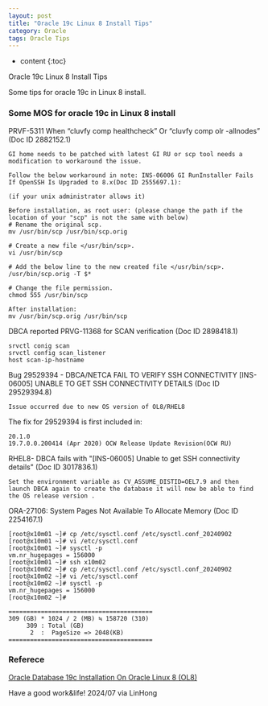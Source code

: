 ```yaml
---
layout: post
title: "Oracle 19c Linux 8 Install Tips"
category: Oracle
tags: Oracle Tips
---
```


* content
{:toc}

Oracle 19c Linux 8 Install Tips

Some tips for oracle 19c in Linux 8 install.











### Some MOS for oracle 19c in Linux 8 install


PRVF-5311 When “cluvfy comp healthcheck” Or “cluvfy comp olr -allnodes” (Doc ID 2882152.1)
```
GI home needs to be patched with latest GI RU or scp tool needs a modification to workaround the issue.

Follow the below workaround in note: INS-06006 GI RunInstaller Fails If OpenSSH Is Upgraded to 8.x(Doc ID 2555697.1):

(if your unix administrator allows it)

Before installation, as root user: (please change the path if the location of your "scp" is not the same with below)
# Rename the original scp.
mv /usr/bin/scp /usr/bin/scp.orig

# Create a new file </usr/bin/scp>.
vi /usr/bin/scp

# Add the below line to the new created file </usr/bin/scp>.
/usr/bin/scp.orig -T $*

# Change the file permission.
chmod 555 /usr/bin/scp

After installation:
mv /usr/bin/scp.orig /usr/bin/scp
```
DBCA reported PRVG-11368 for SCAN verification (Doc ID 2898418.1)
```
srvctl conig scan 
srvctl config scan_listener
host scan-ip-hostname
```
Bug 29529394 - DBCA/NETCA FAIL TO VERIFY SSH CONNECTIVITY [INS-06005] UNABLE TO GET SSH CONNECTIVITY DETAILS (Doc ID 29529394.8)
```
Issue occurred due to new OS version of OL8/RHEL8
```
The fix for 29529394 is first included in:
```
20.1.0
19.7.0.0.200414 (Apr 2020) OCW Release Update Revision(OCW RU)
```
RHEL8- DBCA fails with "[INS-06005] Unable to get SSH connectivity details" (Doc ID 3017836.1)
```
Set the environment variable as CV_ASSUME_DISTID=OEL7.9 and then launch DBCA again to create the database it will now be able to find the OS release version .
```

ORA-27106: System Pages Not Available To Allocate Memory (Doc ID 2254167.1)
```
[root@x10m01 ~]# cp /etc/sysctl.conf /etc/sysctl.conf_20240902
[root@x10m01 ~]# vi /etc/sysctl.conf
[root@x10m01 ~]# sysctl -p
vm.nr_hugepages = 156000
[root@x10m01 ~]# ssh x10m02
[root@x10m02 ~]# cp /etc/sysctl.conf /etc/sysctl.conf_20240902
[root@x10m02 ~]# vi /etc/sysctl.conf
[root@x10m02 ~]# sysctl -p
vm.nr_hugepages = 156000
[root@x10m02 ~]#

========================================
309 (GB) * 1024 / 2 (MB) ≒ 158720 (310)
     309 : Total (GB)
      2  :  PageSize => 2048(KB)
========================================
```


### Referece


[Oracle Database 19c Installation On Oracle Linux 8 (OL8)](https://oracle-base.com/articles/19c/oracle-db-19c-installation-on-oracle-linux-8)


Have a good work&life! 2024/07 via LinHong


